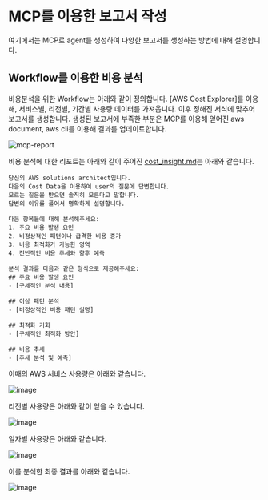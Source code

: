 # MCP를 이용한 보고서 작성

여기에서는 MCP로 agent를 생성하여 다양한 보고서를 생성하는 방법에 대해 설명합니다.

## Workflow를 이용한 비용 분석

비용분석을 위한 Workflow는 아래와 같이 정의합니다. [AWS Cost Explorer]를 이용해, 서비스별, 리전별, 기간별 사용량 데이터를 가져옵니다. 이후 정해진 서식에 맞추어 보고서를 생성합니다. 생성된 보고서에 부족한 부분은 MCP를 이용해 얻어진 aws document, aws cli를 이용해 결과를 업데이트합니다.

![mcp-report](https://github.com/user-attachments/assets/23c05fec-cf67-48ef-8bdd-c1f13539174e)


비용 분석에 대한 리포트는 아래와 같이 주어진 [cost_insight.md](./application/aws_cost/cost_insight.md)는 아래와 같습니다.

```text
당신의 AWS solutions architect입니다.
다음의 Cost Data을 이용하여 user의 질문에 답변합니다.
모르는 질문을 받으면 솔직히 모른다고 말합니다.
답변의 이유를 풀어서 명확하게 설명합니다.

다음 항목들에 대해 분석해주세요:
1. 주요 비용 발생 요인
2. 비정상적인 패턴이나 급격한 비용 증가
3. 비용 최적화가 가능한 영역
4. 전반적인 비용 추세와 향후 예측

분석 결과를 다음과 같은 형식으로 제공해주세요:
## 주요 비용 발생 요인
- [구체적인 분석 내용]

## 이상 패턴 분석
- [비정상적인 비용 패턴 설명]

## 최적화 기회
- [구체적인 최적화 방안]

## 비용 추세
- [추세 분석 및 예측]
```

이때의 AWS 서비스 사용량은 아래와 같습니다.

![image](https://github.com/user-attachments/assets/94dfc329-67f4-409e-8dc6-a912e7a512ed)

리전별 사용량은 아래와 같이 얻을 수 있습니다.

![image](https://github.com/user-attachments/assets/029b6874-ed52-4185-a3b3-e1288009b812)

일자별 사용량은 아래와 같습니다.

![image](https://github.com/user-attachments/assets/4a565709-2f0e-4265-864a-06e0f933c5c5)

이를 분석한 최종 결과를 아래와 같습니다.

![image](https://github.com/user-attachments/assets/27e4dee4-325d-48b1-b4fb-d4aa4a388a6b)
